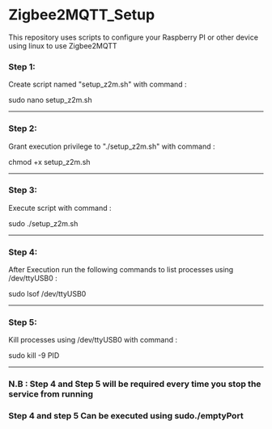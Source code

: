 # Zigbee2MQTT_Setup
This repository uses scripts to configure your Raspberry PI or other device using linux to use Zigbee2MQTT


### Step 1:
Create script named "setup_z2m.sh" with command :

sudo nano setup_z2m.sh

-------------------------------------------------------------------------------------

### Step 2:
Grant execution privilege to "./setup_z2m.sh" with command :

chmod +x setup_z2m.sh

-------------------------------------------------------------------------------------

### Step 3:
Execute script with command :

sudo ./setup_z2m.sh

-------------------------------------------------------------------------------------

### Step 4:
After Execution run the following commands to list processes using /dev/ttyUSB0 :

sudo lsof /dev/ttyUSB0

-------------------------------------------------------------------------------------

### Step 5:
Kill processes using /dev/ttyUSB0 with command :

sudo kill -9 PID

-------------------------------------------------------------------------------------
### N.B : Step 4 and Step 5 will be required every time you stop the service from running
### Step 4 and step 5 Can be executed using sudo./emptyPort
